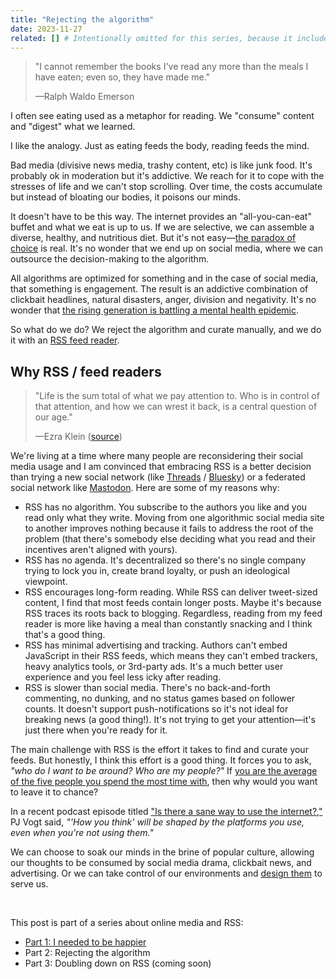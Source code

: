 ```yaml
---
title: "Rejecting the algorithm"
date: 2023-11-27
related: [] # Intentionally omitted for this series, because it includes it's own related links list.
---
```


> "I cannot remember the books I've read any more than the meals I have eaten; even so, they have made me."
>
> —Ralph Waldo Emerson

I often see eating used as a metaphor for reading. We "consume" content and "digest" what we learned.

I like the analogy. Just as eating feeds the body, reading feeds the mind.

Bad media (divisive news media, trashy content, etc) is like junk food. It's probably ok in moderation but it's addictive. We reach for it to cope with the stresses of life and we can't stop scrolling. Over time, the costs accumulate but instead of bloating our bodies, it poisons our minds.

It doesn't have to be this way. The internet provides an "all-you-can-eat" buffet and what we eat is up to us. If we are selective, we can assemble a diverse, healthy, and nutritious diet. But it's not easy—[the paradox of choice](https://en.wikipedia.org/wiki/The_Paradox_of_Choice) is real. It's no wonder that we end up on social media, where we can outsource the decision-making to the algorithm.

All algorithms are optimized for something and in the case of social media, that something is engagement. The result is an addictive combination of clickbait headlines, natural disasters, anger, division and negativity. It's no wonder that [the rising generation is battling a mental health epidemic](https://jonathanhaidt.substack.com/p/social-media-mental-illness-epidemic).

So what do we do? We reject the algorithm and curate manually, and we do it with an [RSS feed reader](https://aboutfeeds.com/).

## Why RSS / feed readers

> "Life is the sum total of what we pay attention to. Who is in control of that attention, and how we can wrest it back, is a central question of our age."
>
> —Ezra Klein ([source](https://twitter.com/ezraklein/status/1159117904358645761?lang=en))

We're living at a time where many people are reconsidering their social media usage and I am convinced that embracing RSS is a better decision than trying a new social network (like [Threads](https://www.threads.net/) / [Bluesky](https://bsky.app/)) or a federated social network like [Mastodon](https://joinmastodon.org/). Here are some of my reasons why:

- RSS has no algorithm. You subscribe to the authors you like and you read only what they write. Moving from one algorithmic social media site to another improves nothing because it fails to address the root of the problem (that there's somebody else deciding what you read and their incentives aren't aligned with yours).
- RSS has no agenda. It's decentralized so there's no single company trying to lock you in, create brand loyalty, or push an ideological viewpoint.
- RSS encourages long-form reading. While RSS can deliver tweet-sized content, I find that most feeds contain longer posts. Maybe it's because RSS traces its roots back to blogging. Regardless, reading from my feed reader is more like having a meal than constantly snacking and I think that's a good thing.
- RSS has minimal advertising and tracking. Authors can't embed JavaScript in their RSS feeds, which means they can't embed trackers, heavy analytics tools, or 3rd-party ads. It's a much better user experience and you feel less icky after reading.
- RSS is slower than social media. There's no back-and-forth commenting, no dunking, and no status games based on follower counts. It doesn't support push-notifications so it's not ideal for breaking news (a good thing!). It's not trying to get your attention—it's just there when you're ready for it.

The main challenge with RSS is the effort it takes to find and curate your feeds. But honestly, I think this effort is a good thing. It forces you to ask, *"who do I want to be around? Who are my people?"* If [you are the average of the five people you spend the most time with](https://www.goodreads.com/quotes/1798-you-are-the-average-of-the-five-people-you-spend), then why would you want to leave it to chance?

In a recent podcast episode titled ["Is there a sane way to use the internet?,"](https://www.youtube.com/watch?v=NiM5rJO_WYc) PJ Vogt said, *"'How you think' will be shaped by the platforms you use, even when you're not using them."*

We can choose to soak our minds in the brine of popular culture, allowing our thoughts to be consumed by social media drama, clickbait news, and advertising. Or we can take control of our environments and [design them]({{site.url}}/2016/07/27/design-your-default/) to serve us.

<br />

<div class="side-note">
  <p>This post is part of a series about online media and RSS:</p>
  <ul>
    <li><a href="{{site.url}}/2023/11/26/i-needed-to-be-happier/">Part 1: I needed to be happier</a></li>
    <li>Part 2: Rejecting the algorithm</li>
    <li>Part 3: Doubling down on RSS (coming soon)</li>
  </ul>
</div>
